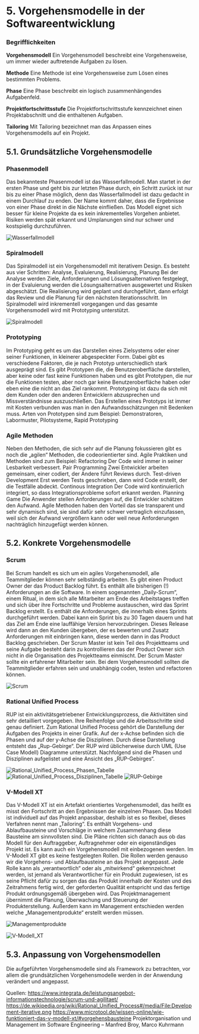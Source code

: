 # 5. Vorgehensmodelle in der Softwareentwicklung
### Begrifflichkeiten

**Vorgehensmodell**
Ein Vorgehensmodell beschreibt eine Vorgehensweise, um immer wieder auftretende Aufgaben zu lösen.

**Methode**
Eine Methode ist eine Vorgehensweise zum Lösen eines bestimmten Problems.

**Phase**
Eine Phase beschreibt ein logisch zusammenhängendes Aufgabenfeld.

**Projektfortschrittsstufe**
Die Projektfortschrittsstufe kennzeichnet einen Projektabschnitt und die enthaltenen Aufgaben.

**Tailoring**
Mit Tailoring bezeichnet man das Anpassen eines Vorgehensmodells auf ein Projekt.

## 5.1. Grundsätzliche Vorgehensmodelle
### Phasenmodell
Das bekannteste Phasenmodell ist das Wasserfallmodell. Man startet in der ersten Phase und geht bis zur letzten Phase durch, ein Schritt zurück ist nur bis zu einer Phase möglich, denn das Wasserfallmodell ist dazu gedacht in einem Durchlauf zu enden. Der Name kommt daher, dass die Ergebnisse von einer Phase direkt in die Nächste einfließen. Das Modell eignet sich besser für kleine Projekte da es kein inkrementelles Vorgehen anbietet. Risiken werden spät erkannt und Umplanungen sind nur schwer und kostspielig durchzuführen.

![Wasserfallmodell](Wasserfallmodell.PNG)
 
### Spiralmodell
Das Spiralmodell ist ein Vorgehensmodell mit iterativem Design. Es besteht aus vier Schritten:
Analyse, Evaluierung, Realisierung, Planung
Bei der Analyse werden Ziele, Anforderungen und Lösungsalternativen festgelegt, in der Evaluierung werden die Lösungsalternativen ausgewertet und Risiken abgeschätzt. Die Realisierung wird geplant und durchgeführt, dann erfolgt das Review und die Planung für den nächsten Iterationsschritt. Im Spiralmodell wird inkrementell vorgegangen und das gesamte Vorgehensmodell wird mit Prototyping unterstützt.

![Spiralmodell](Spiralmodell.PNG)

### Prototyping
Im Prototyping geht es um das Darstellen eines Zielsystems oder einer seiner Funktionen, in kleinerer abgespeckter Form. Dabei gibt es verschiedene Faktoren, die je nach Prototyp unterschiedlich stark ausgeprägt sind. Es gibt Prototypen die, die Benutzeroberfläche darstellen, aber keine oder fast keine Funktionen haben und es gibt Prototypen, die nur die Funktionen testen, aber noch gar keine Benutzeroberfläche haben oder eben eine die nicht an das Ziel rankommt. Prototyping ist dazu da sich mit dem Kunden oder den anderen Entwicklern abzusprechen und Missverständnisse auszuschließen. Das Erstellen eines Prototyps ist immer mit Kosten verbunden was man in den Aufwandsschätzungen mit Bedenken muss. Arten von Prototypen sind zum Beispiel:
Demonstratoren, Labormuster, Pilotsysteme, Rapid Prototyping

### Agile Methoden
Neben den Methoden, die sich sehr auf die Planung fokussieren gibt es noch die „agilen“ Methoden, die codeorientierter sind. Agile Praktiken und Methoden sind zum Beispiel:
Refactoring
Der Code wird immer in seiner Lesbarkeit verbessert.
Pair Programming
Zwei Entwickler arbeiten gemeinsam, einer codiert, der Andere führt Reviews durch.
Test-driven Development
Erst werden Tests geschrieben, dann wird Code erstellt, der die Testfälle abdeckt.
Continous Integration
Der Code wird kontinuierlich integriert, so dass Integrationsprobleme sofort erkannt werden.
Planning Game
Die Anwender stellen Anforderungen auf, die Entwickler schätzen den Aufwand.
Agile Methoden haben den Vorteil das sie transparent und sehr dynamisch sind, sie sind dafür sehr schwer vertraglich einzufassen, weil sich der Aufwand vergrößern kann oder weil neue Anforderungen nachträglich hinzugefügt werden können.

## 5.2. Konkrete Vorgehensmodelle
### Scrum
Bei Scrum handelt es sich um ein agiles Vorgehensmodell, alle Teammitglieder können sehr selbständig arbeiten. Es gibt einen Product Owner der das Product Backlog führt. Es enthält alle bisherigen (!) Anforderungen an die Software. In einem sogenannten „Daily-Scrum“, einem Ritual, in dem sich alle Mitarbeiter am Ende des Arbeitstages treffen und sich über ihre Fortschritte und Probleme austauschen, wird das Sprint Backlog erstellt. Es enthält die Anforderungen, die innerhalb eines Sprints durchgeführt werden. Dabei kann ein Sprint bis zu 30 Tagen dauern und hat das Ziel am Ende eine lauffähige Version hervorzubringen. Dieses Release wird dann an den Kunden übergeben, der es bewerten und Zusatz Anforderungen mit einbringen kann, diese werden dann in das Product Backlog geschrieben. Der Scrum Master ist kein Teil des Projektteams und seine Aufgabe besteht darin zu kontrollieren das der Product Owner sich nicht in die Organisation des Projektteams einmischt. Der Scrum Master sollte ein erfahrener Mitarbeiter sein. Bei dem Vorgehensmodell sollten die Teammitglieder erfahren sein und unabhängig coden, testen und refactoren können.

![Scrum](Scrum.png)

### Rational Unified Process
RUP ist ein aktivitätsgetriebener Entwicklungsprozess, die Aktivitäten sind sehr detailliert vorgegeben. Ihre Reihenfolge und die Arbeitsschritte sind genau definiert. Zum Rational Unified Process gehört die Darstellung der Aufgaben des Projekts in einer Grafik. Auf der x-Achse befinden sich die Phasen und auf der y-Achse die Disziplinen. Durch diese Darstellung entsteht das „Rup-Gebirge“. Der RUP wird üblicherweise durch UML (Use Case Modell) Diagramme unterstützt.
Nachfolgend sind die Phasen und Disziplinen aufgelistet und eine Ansicht des „RUP-Gebirges“.

![Rational_Unified_Process_Phasen_Tabelle](Rational_Unified_Process_Phasen_Tabelle.PNG)
![Rational_Unified_Process_Disziplinen_Tabelle](Rational_Unified_Process_Disziplinen_Tabelle.PNG)
![RUP-Gebirge](RUP-Gebirge.png)

### V-Modell XT
Das V-Modell XT ist ein Artefakt orientiertes Vorgehensmodell, das heißt es misst den Fortschritt an den Ergebnissen der einzelnen Phasen. Das Modell ist individuell auf das Projekt anpassbar, deshalb ist es so flexibel, dieses Verfahren nennt man „Tailoring“. Es enthält Vorgehens- und Ablaufbausteine und Vorschläge in welchem Zusammenhang diese Bausteine am sinnvollsten sind. Die Pläne richten sich danach aus ob das Modell für den Auftraggeber, Auftragnehmer oder ein eigenständiges Projekt ist. Es kann auch ein Vorgehensmodell mit einbezogenen werden. Im V-Modell XT gibt es keine festgelegten Rollen. Die Rollen werden genauso wir die Vorgehens- und Ablaufbausteine an das Projekt angepasst. Jede Rolle kann als „verantwortlich“ oder als „mitwirkend“ gekennzeichnet werden, ist jemand als Verantwortlicher für ein Produkt zugewiesen, ist es seine Pflicht dafür zu sorgen das das Produkt innerhalb der Kosten und des Zeitrahmens fertig wird, der geforderten Qualität entspricht und das fertige Produkt ordnungsgemäß übergeben wird.
Das Projektmanagement übernimmt die Planung, Überwachung und Steuerung der Produkterstellung. Außerdem kann im Management entschieden werden welche „Managementprodukte“ erstellt werden müssen.

![Managementprodukte](Managementprodukte.PNG)

![V-Modell_XT](V-Modell_XT.PNG)

## 5.3. Anpassung von Vorgehensmodellen
Die aufgeführten Vorgehensmodelle sind als Framework zu betrachten, vor allem die grundsätzlichen Vorgehensmodelle werden in der Anwendung verändert und angepasst.

Quellen: 
https://www.integrata.de/leistungsangebot-informationstechnologie/scrum-und-agilitaet/
https://de.wikipedia.org/wiki/Rational_Unified_Process#/media/File:Development-iterative.png
https://www.microtool.de/wissen-online/wie-funktioniert-das-v-modell-xt/#vorgehensbausteine
Projektorganisation und Management im Software Engineering – Manfred Broy, Marco Kuhrmann
